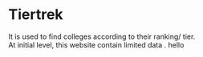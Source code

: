 # Tiertrek
It is used to find colleges according to their ranking/ tier.
<br>
At initial level, this website contain limited data .
hello
